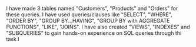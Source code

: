 I have made 3 tables named "Customers", "Products" and "Orders" for these queries.
I have used queries/clauses like "SELECT", "WHERE", "ORDER BY", "GROUP BY...HAVING",
"GROUP BY with AGGREGATE FUNCTIONS", "LIKE", "JOINS". I have also created "VIEWS", 
"INDEXES" and "SUBQUERIES" to gain hands-on experience on SQL queries through
thi task.I 
